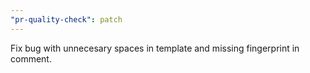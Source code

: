```yaml
---
"pr-quality-check": patch
---
```


Fix bug with unnecesary spaces in template and missing fingerprint in comment.
